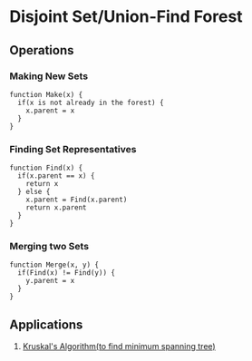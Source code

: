 # Disjoint Set/Union-Find Forest

## Operations

### Making New Sets

    function Make(x) {
      if(x is not already in the forest) {
        x.parent = x
      }
    }

### Finding Set Representatives

    function Find(x) {
      if(x.parent == x) {
        return x
      } else {
        x.parent = Find(x.parent)
        return x.parent
      }
    }

### Merging two Sets

    function Merge(x, y) {
      if(Find(x) != Find(y)) {
        y.parent = x
      }
    }

## Applications

1. [Kruskal's Algorithm(to find minimum spanning tree)](../kruskal's%20algorithm.md)
